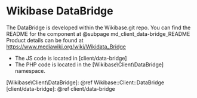# Wikibase DataBridge

The DataBridge is developed within the Wikibase.git repo.
You can find the README for the component at @subpage md_client_data-bridge_README
Product details can be found at https://www.mediawiki.org/wiki/Wikidata_Bridge

 - The JS code is located in [client/data-bridge]
 - The PHP code is located in the [Wikibase\Client\DataBridge] namespace.

[Wikibase\Client\DataBridge]: @ref Wikibase::Client::DataBridge
[client/data-bridge]: @ref client/data-bridge
